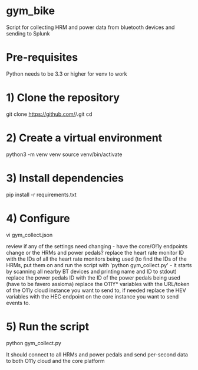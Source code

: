 # gym_bike
Script for collecting HRM and power data from bluetooth devices and sending to Splunk

# Pre-requisites
Python needs to be 3.3 or higher for venv to work

# 1) Clone the repository
git clone https://github.com/<your-username>/<repo-name>.git
cd <repo-name>

# 2) Create a virtual environment
python3 -m venv venv
source venv/bin/activate

# 3) Install dependencies
pip install -r requirements.txt

# 4) Configure
vi gym_collect.json

review if any of the settings need changing - have the core/O!1y endpoints change or the HRMs and power pedals?
replace the heart rate monitor ID with the IDs of all the heart rate monitors being used
  (to find the IDs of the HRMs, put them on and run the script with 'python gym_collect.py'
     - it starts by scanning all nearby BT devices and printing name and ID to stdout)
replace the power pedals ID with the ID of the power pedals being used (have to be favero assioma)
replace the O11Y* variables with the URL/token of the O11y cloud instance you want to send to, if needed
replace the HEV variables with the HEC endpoint on the core instance you want to send events to.

# 5) Run the script
python gym_collect.py

It should connect to all HRMs and power pedals and send per-second data to both O11y cloud and the core platform
